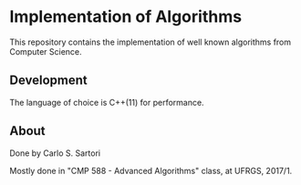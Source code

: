 # Implementation of Algorithms  #

This repository contains the implementation of well known algorithms from Computer Science.

## Development ##

The language of choice is C++(11) for performance.

## About ##
Done by Carlo S. Sartori

Mostly done in "CMP 588 - Advanced Algorithms" class, at UFRGS, 2017/1.
